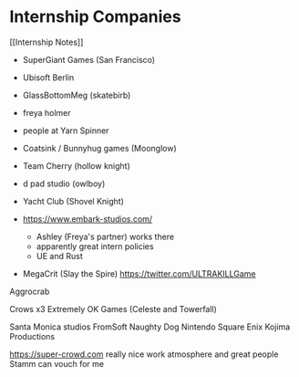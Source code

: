 # Internship Companies

[[Internship Notes]]

- SuperGiant Games (San Francisco)
- Ubisoft Berlin
- GlassBottomMeg (skatebirb)
- freya holmer
- people at Yarn Spinner
- Coatsink / Bunnyhug games (Moonglow)
- Team Cherry (hollow knight)
- d pad studio (owlboy)
- Yacht Club (Shovel Knight)

- https://www.embark-studios.com/
  - Ashley (Freya's partner) works there 
  -  apparently great intern policies
  -  UE and Rust

- MegaCrit (Slay the Spire)
https://twitter.com/ULTRAKILLGame

Aggrocrab

Crows x3
Extremely OK Games (Celeste and Towerfall)

Santa Monica studios
FromSoft
Naughty Dog
Nintendo
Square Enix
Kojima Productions

https://super-crowd.com really nice work atmosphere and great people
Stamm can vouch for me